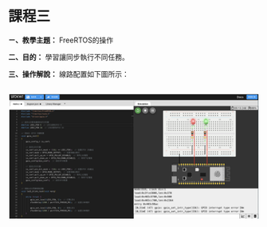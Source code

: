 # 課程三

**ㄧ、教學主題：** FreeRTOS的操作
	
**二、目的：** 學習讓同步執行不同任務。

**三、操作解說：** 線路配置如下圖所示：

<br>
<div align="center">
	<img src="./Wokwi截圖.png" alt="Editor" width="500">
</div>
<br>
